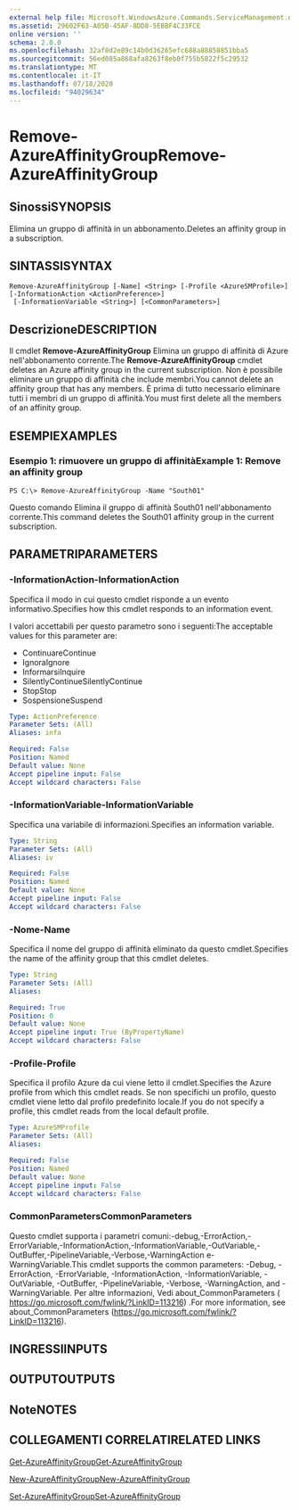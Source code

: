 ```yaml
---
external help file: Microsoft.WindowsAzure.Commands.ServiceManagement.dll-Help.xml
ms.assetid: 29602F63-A05B-45AF-8DD8-5EBBF4C33FCE
online version: ''
schema: 2.0.0
ms.openlocfilehash: 32af8d2e89c14b0d36265efc688a88858851bba5
ms.sourcegitcommit: 56ed085a868afa8263f8eb0f755b5822f5c29532
ms.translationtype: MT
ms.contentlocale: it-IT
ms.lasthandoff: 07/18/2020
ms.locfileid: "94029634"
---
```

# <span data-ttu-id="7d5bf-101">Remove-AzureAffinityGroup</span><span class="sxs-lookup"><span data-stu-id="7d5bf-101">Remove-AzureAffinityGroup</span></span>

## <span data-ttu-id="7d5bf-102">Sinossi</span><span class="sxs-lookup"><span data-stu-id="7d5bf-102">SYNOPSIS</span></span>
<span data-ttu-id="7d5bf-103">Elimina un gruppo di affinità in un abbonamento.</span><span class="sxs-lookup"><span data-stu-id="7d5bf-103">Deletes an affinity group in a subscription.</span></span>

## <span data-ttu-id="7d5bf-104">SINTASSI</span><span class="sxs-lookup"><span data-stu-id="7d5bf-104">SYNTAX</span></span>

```
Remove-AzureAffinityGroup [-Name] <String> [-Profile <AzureSMProfile>] [-InformationAction <ActionPreference>]
 [-InformationVariable <String>] [<CommonParameters>]
```

## <span data-ttu-id="7d5bf-105">Descrizione</span><span class="sxs-lookup"><span data-stu-id="7d5bf-105">DESCRIPTION</span></span>
<span data-ttu-id="7d5bf-106">Il cmdlet **Remove-AzureAffinityGroup** Elimina un gruppo di affinità di Azure nell'abbonamento corrente.</span><span class="sxs-lookup"><span data-stu-id="7d5bf-106">The **Remove-AzureAffinityGroup** cmdlet deletes an Azure affinity group in the current subscription.</span></span>
<span data-ttu-id="7d5bf-107">Non è possibile eliminare un gruppo di affinità che include membri.</span><span class="sxs-lookup"><span data-stu-id="7d5bf-107">You cannot delete an affinity group that has any members.</span></span>
<span data-ttu-id="7d5bf-108">È prima di tutto necessario eliminare tutti i membri di un gruppo di affinità.</span><span class="sxs-lookup"><span data-stu-id="7d5bf-108">You must first delete all the members of an affinity group.</span></span>

## <span data-ttu-id="7d5bf-109">ESEMPI</span><span class="sxs-lookup"><span data-stu-id="7d5bf-109">EXAMPLES</span></span>

### <span data-ttu-id="7d5bf-110">Esempio 1: rimuovere un gruppo di affinità</span><span class="sxs-lookup"><span data-stu-id="7d5bf-110">Example 1: Remove an affinity group</span></span>
```
PS C:\> Remove-AzureAffinityGroup -Name "South01"
```

<span data-ttu-id="7d5bf-111">Questo comando Elimina il gruppo di affinità South01 nell'abbonamento corrente.</span><span class="sxs-lookup"><span data-stu-id="7d5bf-111">This command deletes the South01 affinity group in the current subscription.</span></span>

## <span data-ttu-id="7d5bf-112">PARAMETRI</span><span class="sxs-lookup"><span data-stu-id="7d5bf-112">PARAMETERS</span></span>

### <span data-ttu-id="7d5bf-113">-InformationAction</span><span class="sxs-lookup"><span data-stu-id="7d5bf-113">-InformationAction</span></span>
<span data-ttu-id="7d5bf-114">Specifica il modo in cui questo cmdlet risponde a un evento informativo.</span><span class="sxs-lookup"><span data-stu-id="7d5bf-114">Specifies how this cmdlet responds to an information event.</span></span>

<span data-ttu-id="7d5bf-115">I valori accettabili per questo parametro sono i seguenti:</span><span class="sxs-lookup"><span data-stu-id="7d5bf-115">The acceptable values for this parameter are:</span></span>

- <span data-ttu-id="7d5bf-116">Continuare</span><span class="sxs-lookup"><span data-stu-id="7d5bf-116">Continue</span></span>
- <span data-ttu-id="7d5bf-117">Ignora</span><span class="sxs-lookup"><span data-stu-id="7d5bf-117">Ignore</span></span>
- <span data-ttu-id="7d5bf-118">Informarsi</span><span class="sxs-lookup"><span data-stu-id="7d5bf-118">Inquire</span></span>
- <span data-ttu-id="7d5bf-119">SilentlyContinue</span><span class="sxs-lookup"><span data-stu-id="7d5bf-119">SilentlyContinue</span></span>
- <span data-ttu-id="7d5bf-120">Stop</span><span class="sxs-lookup"><span data-stu-id="7d5bf-120">Stop</span></span>
- <span data-ttu-id="7d5bf-121">Sospensione</span><span class="sxs-lookup"><span data-stu-id="7d5bf-121">Suspend</span></span>

```yaml
Type: ActionPreference
Parameter Sets: (All)
Aliases: infa

Required: False
Position: Named
Default value: None
Accept pipeline input: False
Accept wildcard characters: False
```

### <span data-ttu-id="7d5bf-122">-InformationVariable</span><span class="sxs-lookup"><span data-stu-id="7d5bf-122">-InformationVariable</span></span>
<span data-ttu-id="7d5bf-123">Specifica una variabile di informazioni.</span><span class="sxs-lookup"><span data-stu-id="7d5bf-123">Specifies an information variable.</span></span>

```yaml
Type: String
Parameter Sets: (All)
Aliases: iv

Required: False
Position: Named
Default value: None
Accept pipeline input: False
Accept wildcard characters: False
```

### <span data-ttu-id="7d5bf-124">-Nome</span><span class="sxs-lookup"><span data-stu-id="7d5bf-124">-Name</span></span>
<span data-ttu-id="7d5bf-125">Specifica il nome del gruppo di affinità eliminato da questo cmdlet.</span><span class="sxs-lookup"><span data-stu-id="7d5bf-125">Specifies the name of the affinity group that this cmdlet deletes.</span></span>

```yaml
Type: String
Parameter Sets: (All)
Aliases: 

Required: True
Position: 0
Default value: None
Accept pipeline input: True (ByPropertyName)
Accept wildcard characters: False
```

### <span data-ttu-id="7d5bf-126">-Profile</span><span class="sxs-lookup"><span data-stu-id="7d5bf-126">-Profile</span></span>
<span data-ttu-id="7d5bf-127">Specifica il profilo Azure da cui viene letto il cmdlet.</span><span class="sxs-lookup"><span data-stu-id="7d5bf-127">Specifies the Azure profile from which this cmdlet reads.</span></span>
<span data-ttu-id="7d5bf-128">Se non specifichi un profilo, questo cmdlet viene letto dal profilo predefinito locale.</span><span class="sxs-lookup"><span data-stu-id="7d5bf-128">If you do not specify a profile, this cmdlet reads from the local default profile.</span></span>

```yaml
Type: AzureSMProfile
Parameter Sets: (All)
Aliases: 

Required: False
Position: Named
Default value: None
Accept pipeline input: False
Accept wildcard characters: False
```

### <span data-ttu-id="7d5bf-129">CommonParameters</span><span class="sxs-lookup"><span data-stu-id="7d5bf-129">CommonParameters</span></span>
<span data-ttu-id="7d5bf-130">Questo cmdlet supporta i parametri comuni:-debug,-ErrorAction,-ErrorVariable,-InformationAction,-InformationVariable,-OutVariable,-OutBuffer,-PipelineVariable,-Verbose,-WarningAction e-WarningVariable.</span><span class="sxs-lookup"><span data-stu-id="7d5bf-130">This cmdlet supports the common parameters: -Debug, -ErrorAction, -ErrorVariable, -InformationAction, -InformationVariable, -OutVariable, -OutBuffer, -PipelineVariable, -Verbose, -WarningAction, and -WarningVariable.</span></span> <span data-ttu-id="7d5bf-131">Per altre informazioni, Vedi about_CommonParameters ( https://go.microsoft.com/fwlink/?LinkID=113216) .</span><span class="sxs-lookup"><span data-stu-id="7d5bf-131">For more information, see about_CommonParameters (https://go.microsoft.com/fwlink/?LinkID=113216).</span></span>

## <span data-ttu-id="7d5bf-132">INGRESSI</span><span class="sxs-lookup"><span data-stu-id="7d5bf-132">INPUTS</span></span>

## <span data-ttu-id="7d5bf-133">OUTPUT</span><span class="sxs-lookup"><span data-stu-id="7d5bf-133">OUTPUTS</span></span>

## <span data-ttu-id="7d5bf-134">Note</span><span class="sxs-lookup"><span data-stu-id="7d5bf-134">NOTES</span></span>

## <span data-ttu-id="7d5bf-135">COLLEGAMENTI CORRELATI</span><span class="sxs-lookup"><span data-stu-id="7d5bf-135">RELATED LINKS</span></span>

[<span data-ttu-id="7d5bf-136">Get-AzureAffinityGroup</span><span class="sxs-lookup"><span data-stu-id="7d5bf-136">Get-AzureAffinityGroup</span></span>](./Get-AzureAffinityGroup.md)

[<span data-ttu-id="7d5bf-137">New-AzureAffinityGroup</span><span class="sxs-lookup"><span data-stu-id="7d5bf-137">New-AzureAffinityGroup</span></span>](./New-AzureAffinityGroup.md)

[<span data-ttu-id="7d5bf-138">Set-AzureAffinityGroup</span><span class="sxs-lookup"><span data-stu-id="7d5bf-138">Set-AzureAffinityGroup</span></span>](./Set-AzureAffinityGroup.md)


